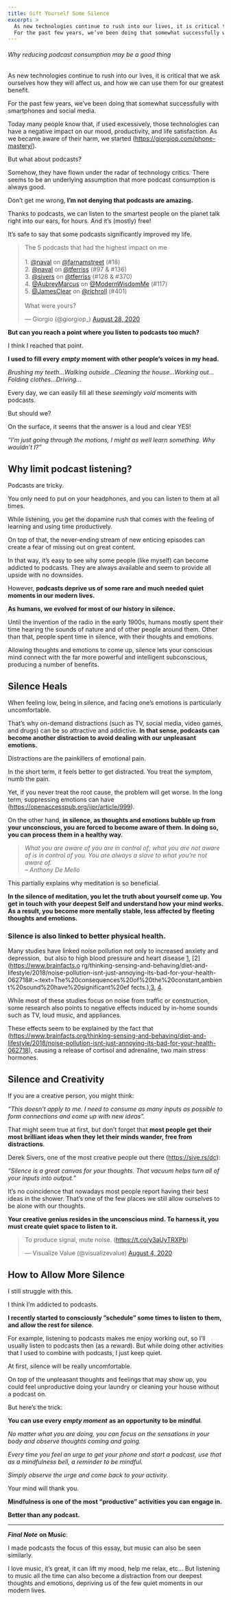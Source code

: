 ```yaml
---
title: Gift Yourself Some Silence
excerpt: >
  As new technologies continue to rush into our lives, it is critical that we ask ourselves how they will affect us, and how we can use them for our greatest benefit.
  For the past few years, we’ve been doing that somewhat successfully with smartphones and social media.
---
```


###### Why reducing podcast consumption may be a good thing

As new technologies continue to rush into our lives, it is critical that we ask ourselves how they will affect us, and how we can use them for our greatest benefit.

For the past few years, we’ve been doing that somewhat successfully with smartphones and social media.

Today many people know that, if used excessively, those technologies can have a negative impact on our mood, productivity, and life satisfaction. As we became aware of their harm, we started
(https://giorgiop.com/phone-mastery/).

But what about podcasts?

Somehow, they have flown under the radar of technology critics. There seems to be an underlying assumption that more podcast consumption is always good.

Don’t get me wrong, **I’m not denying that podcasts are amazing.**

Thanks to podcasts, we can listen to the smartest people on the planet talk right into our ears, for hours. And it’s (mostly) free!

It’s safe to say that some podcasts significantly improved my life.


<blockquote class="twitter-tweet" data-theme="dark"><p lang="en" dir="ltr">The 5 podcasts that had the highest impact on me<br><br>1. <a href="https://twitter.com/naval?ref_src=twsrc%5Etfw">@naval</a> on <a href="https://twitter.com/farnamstreet?ref_src=twsrc%5Etfw">@farnamstreet</a> (#18)<br>2. <a href="https://twitter.com/naval?ref_src=twsrc%5Etfw">@naval</a> on <a href="https://twitter.com/tferriss?ref_src=twsrc%5Etfw">@tferriss</a> (#97 &amp; #136)<br>3. <a href="https://twitter.com/sivers?ref_src=twsrc%5Etfw">@sivers</a> on <a href="https://twitter.com/tferriss?ref_src=twsrc%5Etfw">@tferriss</a> (#128 &amp; #370)<br>4. <a href="https://twitter.com/AubreyMarcus?ref_src=twsrc%5Etfw">@AubreyMarcus</a> on <a href="https://twitter.com/ModernWisdomMe?ref_src=twsrc%5Etfw">@ModernWisdomMe</a> (#117)<br>5. <a href="https://twitter.com/JamesClear?ref_src=twsrc%5Etfw">@JamesClear</a> on <a href="https://twitter.com/richroll?ref_src=twsrc%5Etfw">@richroll</a> (#401)<br><br>What were yours?</p>&mdash; Giorgio (@giorgiop_) <a href="https://twitter.com/giorgiop_/status/1299368586381725696?ref_src=twsrc%5Etfw">August 28, 2020</a></blockquote> <script async src="https://platform.twitter.com/widgets.js" charset="utf-8"></script>

  **But can you reach a point where you listen to podcasts too much?**

I think I reached that point.

**I used to fill every** ***empty*** **moment with other people’s voices in my head.**

*Brushing my teeth…Walking outside…Cleaning the house…Working out…Folding clothes…Driving…*

Every day, we can easily fill all these *seemingly void* moments with podcasts.

But should we?

On the surface, it seems that the answer is a loud and clear YES!

*“I’m just going through the motions, I might as well learn something. Why wouldn’t I?”*

## Why limit podcast listening?

Podcasts are tricky. 

You only need to put on your headphones, and you can listen to them at all times.

While listening, you get the dopamine rush that comes with the feeling of learning and using time productively. 

On top of that, the never-ending stream of new enticing episodes can create a fear of missing out on great content. 

In that way, it’s easy to see why some people (like myself) can become addicted to podcasts. They are always available and seem to provide all upside with no downsides.

However, **podcasts deprive us of some rare and much needed quiet moments in our modern lives.**

**As humans, we evolved for most of our history in silence.**

Until the invention of the radio in the early 1900s, humans mostly spent their time hearing the sounds of nature and of other people around them. Other than that, people spent time in silence, with their thoughts
and emotions. 

Allowing thoughts and emotions to come up, silence lets your conscious mind connect with the far more powerful and intelligent subconscious, producing a number of benefits.

## Silence Heals

When feeling low, being in silence, and facing one’s emotions is particularly uncomfortable.

That’s why on-demand distractions (such as TV, social media, video games, and drugs) can be so attractive and addictive. **In that sense, podcasts can become another distraction to avoid dealing with our
unpleasant emotions.**

Distractions are the painkillers of emotional pain. 

In the short term, it feels better to get distracted. You treat the symptom, numb the pain. 

Yet, if you never treat the root cause, the problem will get worse. In the long term, suppressing emotions can have (https://openaccesspub.org/ijpr/article/999).

On the other hand, **in silence, as thoughts and emotions bubble up from your unconscious, you are forced to become aware of them. In doing so, you can process them in a healthy way.**


> *What you are aware of you are in control of; what you are not aware of is in control of you. You are always a slave to what you’re not aware of.* \
> *– Anthony De Mello*
>
>

This partially explains why meditation is so beneficial.

**In the silence of meditation, you let the truth about yourself come up. You get in touch with your deepest Self and understand how your mind works. As a result, you become more mentally stable, less affected by
fleeting thoughts and emotions.**

### **Silence is also linked to better physical health.**

Many studies have linked noise pollution not only to increased anxiety and depression,  but also to high blood pressure and heart disease [1](https://pubmed.ncbi.nlm.nih.gov/21084328), [2](https://www.brainfacts.o
rg/thinking-sensing-and-behaving/diet-and-lifestyle/2018/noise-pollution-isnt-just-annoying-its-bad-for-your-health-062718#:~:text=The%20consequences%20of%20the%20constant,ambient%20sound%20have%20significant%20ef
fects.),[3](https://ehp.niehs.nih.gov/doi/10.1289/ehp.1409400), [4](https://www.huffpost.com/entry/noise-health_n_4570071). 

While most of these studies focus on noise from traffic or construction, some research also points to negative effects induced by in-home sounds such as TV, loud music, and appliances. 

These effects seem to be explained by the fact that (https://www.brainfacts.org/thinking-sensing-and-behaving/diet-and-lifestyle/2018/noise-pollution-isnt-just-annoying-its-bad-for-your-health-062718), causing a
release of cortisol and adrenaline, two main stress hormones.

## **Silence and Creativity**

If you are a creative person, you might think:

*“This doesn’t apply to me. I need to consume as many inputs as possible to form connections and come up with new ideas”.*

That might seem true at first, but don’t forget that **most people get their most brilliant ideas when they let their minds wander, free from distractions**.

Derek Sivers, one of the most creative people out there (https://sive.rs/dc):

*“Silence is a great canvas for your thoughts. That vacuum helps turn all of your inputs into output.”*

It’s no coincidence that nowadays most people report having their best ideas in the shower. That’s one of the few places we still allow ourselves to be alone with our thoughts.

**Your creative genius resides in the unconscious mind. To harness it, you must create quiet space to listen to it.**


> To produce signal, mute noise. (https://t.co/y3aUyTRXPb)
>
> — Visualize Value (@visualizevalue) [August 4, 2020](https://twitter.com/visualizevalue/status/1290662571528388609?ref_src=twsrc%5Etfw)

  ## **How to Allow More Silence**

I still struggle with this.

I think I’m addicted to podcasts. 

**I recently started to consciously ”schedule” some times to listen to them, and allow the rest for silence**.

For example, listening to podcasts makes me enjoy working out, so I’ll usually listen to podcasts then (as a reward). But while doing other activities that I used to combine with podcasts, I just keep quiet.

At first, silence will be really uncomfortable. 

On top of the unpleasant thoughts and feelings that may show up, you could feel unproductive doing your laundry or cleaning your house without a podcast on.

But here’s the trick:

**You can use every** ***empty moment*** **as an opportunity to be mindful**.

*No matter what you are doing, you can focus on the sensations in your body and observe thoughts coming and going.*

*Every time you feel an urge to get your phone and start a podcast, use that as a mindfulness bell, a reminder to be mindful.*

*Simply observe the urge and come back to your activity.*

Your mind will thank you.

**Mindfulness is one of the most “productive” activities you can engage in.**

**Better than any podcast.**

---

***Final Note*** **on Music**:

I made podcasts the focus of this essay, but music can also be seen similarly.

I love music, it’s great, it can lift my mood, help me relax, etc… But listening to music all the time can also become a distraction from our deepest thoughts and emotions, depriving us of the few quiet moments in
our modern lives.
